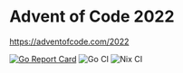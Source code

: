 # Advent of Code 2022

https://adventofcode.com/2022

[![Go Report Card](https://goreportcard.com/badge/github.com/glennhartmann/aoc22)](https://goreportcard.com/report/github.com/glennhartmann/aoc22) ![Go CI](https://github.com/glennhartmann/aoc22/actions/workflows/go.yml/badge.svg?event=push) ![Nix CI](https://github.com/glennhartmann/aoc22/actions/workflows/nix.yml/badge.svg?event=push)
